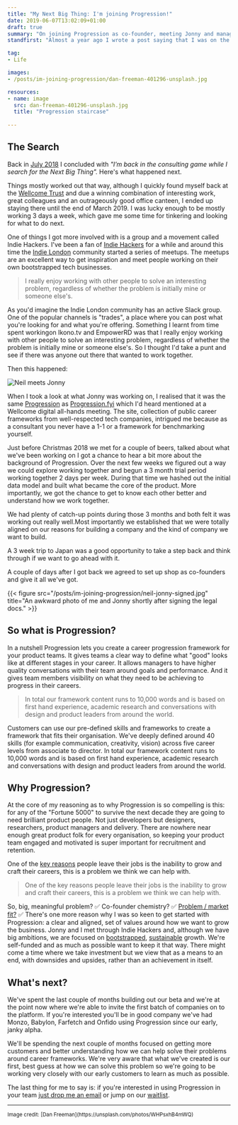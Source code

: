 ```yaml
---
title: "My Next Big Thing: I'm joining Progression!"
date: 2019-06-07T13:02:09+01:00
draft: true
summary: "On joining Progression as co-founder, meeting Jonny and managing career growth in digital teams."
standfirst: "Almost a year ago I wrote a post saying that I was on the lookout for my Next Big Thing. Well, I found it!"

tag:
- Life

images:
- /posts/im-joining-progression/dan-freeman-401296-unsplash.jpg

resources:
- name: image
  src: dan-freeman-401296-unsplash.jpg
  title: "Progression staircase"
  
---
```

## The Search
Back in [July 2018](/posts/writing-my-next-steps/) I concluded with *"I’m back in the consulting game while I search for the Next Big Thing".* Here's what happened next.

Things mostly worked out that way, although I quickly found myself back at the [Wellcome Trust](https://medium.com/wellcome-digital) and due a winning combination of interesting work, great colleagues and an outrageously good office canteen, I ended up staying there until the end of March 2019. I was lucky enough to be mostly working 3 days a week, which gave me some time for tinkering and looking for what to do next.

One of things I got more involved with is a group and a movement called Indie Hackers. I've been a fan of [Indie Hackers](https://www.indiehackers.com/) for a while and around this time the [Indie London](https://indieldn.com/events/) community started a series of meetups. The meetups are an excellent way to get inspiration and meet people working on their own bootstrapped tech businesses.

>I really enjoy working with other people to solve an interesting problem, regardless of whether the problem is initially mine or someone else's.

As you'd imagine the Indie London community has an active Slack group. One of the popular channels is "trades", a place where you can post what you're looking for and what you're offering. Something I learnt from time spent workingon  Ikono.tv and EmpowerRD was that I really enjoy working with other people to solve an interesting problem, regardless of whether the problem is initially mine or someone else's. So I thought I'd take a punt and see if there was anyone out there that wanted to work together.

Then this happened:

![Neil meets Jonny](/posts/im-joining-progression/neil-met-jonny.png)

When I took a look at what Jonny was working on, I realised that it was the same [Progression](https://www.progressionapp.com) as [Progression.fyi](http://progression.fyi) which I'd heard mentioned at a Wellcome digital all-hands meeting. The site, collection of public career frameworks from well-respected tech companies, intrigued me because as a consultant you never have a 1-1 or a framework for benchmarking yourself.

Just before Christmas 2018 we met for a couple of beers, talked about what we've been working on I got a chance to hear a bit more about the background of Progression. Over the next few weeks we figured out a way we could explore working together and begun a 3 month trial period working together 2 days per week. During that time we hashed out the initial data model and built what became the core of the product. More importantly, we got the chance to get to know each other better and understand how we work together. 

We had plenty of catch-up points during those 3 months and both felt it was working out really well.Most importantly we established that we were totally aligned on our reasons for building a company and the kind of company we want to build. 

A 3 week trip to Japan was a good opportunity to take a step back and think through if we want to go ahead with it.

A couple of days after I got back we agreed to set up shop as co-founders and give it all we've got.

{{< figure src="/posts/im-joining-progression/neil-jonny-signed.jpg" title="An awkward photo of me and Jonny shortly after signing the legal docs." >}}

## So what is Progression?
In a nutshell Progression lets you create a career progression framework for your product teams. It gives teams a clear way to define what "good" looks like at different stages in your career. It allows managers to have higher quality conversations with their team around goals and performance. And it gives team members visibility on what they need to be achieving to progress in their careers.

>In total our framework content runs to 10,000 words and is based on first hand experience, academic research and conversations with design and product leaders from around the world.

 Customers can use our pre-defined skills and frameworks to create a framework that fits their organisation. We've deeply defined around 40 skills (for example communication, creativity, vision) across five career levels from associate to director. In total our framework content runs to 10,000 words and is based on first hand experience, academic research and conversations with design and product leaders from around the world.

## Why Progression?
At the core of my reasoning as to why Progression is so compelling is this: for any of the "Fortune 5000" to survive the next decade they are going to need brilliant product people. Not just developers but designers, researchers, product managers and delivery. There are nowhere near enough great product folk for every organisation, so keeping your product team engaged and motivated is super important for recruitment and retention.

One of the [key reasons](https://hbr.org/2018/01/why-people-really-quit-their-jobs) people leave their jobs is the inability to grow and craft their careers, this is a problem we think we can help with. 

>One of the key reasons people leave their jobs is the inability to grow and craft their careers, this is a problem we think we can help with.

So, big, meaningful problem? ✅️ Co-founder chemistry? ✅ [Problem / market fit?](https://seanonstartups.co/2017/07/24/problem-market-fit/) ✅  There's one more reason why I was so keen to get started with Progression: a clear and aligned, set of values around how we want to grow the business. Jonny and I met through Indie Hackers and, although we have big ambitions, we are focused on [bootstrapped](https://about.crunchbase.com/blog/bootstrapping-business), [sustainable](https://basecamp.com/books/calm) growth. We're self-funded and as much as possible want to keep it that way. There might come a time where we take investment but we view that as a means to an end, with downsides and upsides, rather than an achievement in itself.

## What's next?
We've spent the last couple of months building out our beta and we're at the point now where we're able to invite the first batch of companies on to the platform. If you're interested you'll be in good company we've had Monzo, Babylon, Farfetch and Onfido using Progression since our early, janky alpha. 

We'll be spending the next couple of months focused on getting more customers and better understanding how we can help solve their problems around career frameworks. We're very aware that what we've created is our first, best guess at how we can solve this problem so we're going to be working very closely with our early customers to learn as much as possible.

The last thing for me to say is: if you're interested in using Progression in your team [just drop me an email](mailto:neil@progressionapp.com) or jump on our [waitlist](https://www.progressionapp.com/#alpha-form). 

<hr>
<small>
Image credit: [Dan Freeman](https://unsplash.com/photos/WHPsxhB4mWQ) 
</small>